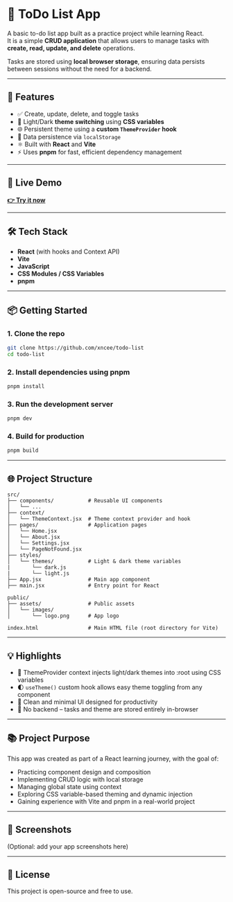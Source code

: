 # 📝 ToDo List App

A basic to-do list app built as a practice project while learning React.  
It is a simple **CRUD application** that allows users to manage tasks with **create, read, update, and delete** operations.

Tasks are stored using **local browser storage**, ensuring data persists between sessions without the need for a backend.

---

## 🚀 Features

- ✅ Create, update, delete, and toggle tasks
- 🎨 Light/Dark **theme switching** using **CSS variables**
- 🌐 Persistent theme using a **custom `ThemeProvider` hook**
- 💾 Data persistence via `localStorage`
- ⚛️ Built with **React** and **Vite**
- ⚡ Uses **pnpm** for fast, efficient dependency management

---

## 🔗 Live Demo

**[👉 Try it now](https://todo-list-gold-nu-72.vercel.app/)**  

---

## 🛠️ Tech Stack

- **React** (with hooks and Context API)
- **Vite**
- **JavaScript**
- **CSS Modules / CSS Variables**
- **pnpm**

---

## 📦 Getting Started

### 1. Clone the repo

```bash
git clone https://github.com/xncee/todo-list
cd todo-list
```
### 2. Install dependencies using pnpm

```bash
pnpm install
```

### 3. Run the development server

```bash
pnpm dev
```

### 4. Build for production

```bash
pnpm build
```

---

## 🌐 Project Structure

```
src/
├── components/           # Reusable UI components
│   └── ...
├── context/
│   └── ThemeContext.jsx  # Theme context provider and hook
├── pages/                # Application pages
│   └── Home.jsx          
│   └── About.jsx         
│   └── Settings.jsx      
│   └── PageNotFound.jsx  
├── styles/
│   └── themes/           # Light & dark theme variables
|	    └── dark.js       
|		└── light.js       
├── App.jsx               # Main app component
├── main.jsx              # Entry point for React

public/
├── assets/               # Public assets
│   └── images/
│       └── logo.png      # App logo

index.html                # Main HTML file (root directory for Vite)
```
---

## 💡 Highlights

- 🧠 ThemeProvider context injects light/dark themes into :root using CSS variables
- 🌓 `useTheme()` custom hook allows easy theme toggling from any component
- 🧹 Clean and minimal UI designed for productivity
- 🔄 No backend – tasks and theme are stored entirely in-browser

---

## 📚 Project Purpose

This app was created as part of a React learning journey, with the goal of:

- Practicing component design and composition
- Implementing CRUD logic with local storage
- Managing global state using context
- Exploring CSS variable-based theming and dynamic injection
- Gaining experience with Vite and pnpm in a real-world project

---

## 📸 Screenshots

(Optional: add your app screenshots here)

---

## 📄 License

This project is open-source and free to use.
